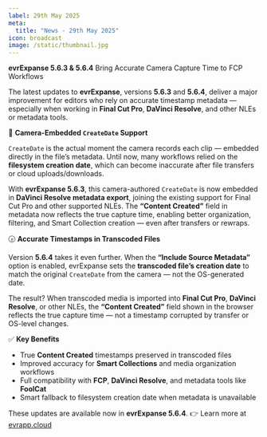 ```yaml
---
label: 29th May 2025
meta:
  title: "News - 29th May 2025"
icon: broadcast
image: /static/thumbnail.jpg
---
```


**evrExpanse 5.6.3 & 5.6.4** Bring Accurate Camera Capture Time to FCP Workflows

The latest updates to **evrExpanse**, versions **5.6.3** and **5.6.4**, deliver a major improvement for editors who rely on accurate timestamp metadata — especially when working in **Final Cut Pro**, **DaVinci Resolve**, and other NLEs or metadata tools.

📸 **Camera-Embedded `CreateDate` Support**

`CreateDate` is the actual moment the camera records each clip — embedded directly in the file’s metadata. Until now, many workflows relied on the **filesystem creation date**, which can become inaccurate after file transfers or cloud uploads/downloads.

With **evrExpanse 5.6.3**, this camera-authored `CreateDate` is now embedded in **DaVinci Resolve metadata export**, joining the existing support for Final Cut Pro and other supported NLEs. The **“Content Created”** field in metadata now reflects the true capture time, enabling better organization, filtering, and Smart Collection creation — even after transfers or rewraps.

🕞 **Accurate Timestamps in Transcoded Files**

Version **5.6.4** takes it even further. When the **“Include Source Metadata”** option is enabled, evrExpanse sets the **transcoded file’s creation date** to match the original `CreateDate` from the camera — not the OS-generated date.

The result? When transcoded media is imported into **Final Cut Pro**, **DaVinci Resolve**, or other NLEs, the **“Content Created”** field shown in the browser reflects the true capture time — not a timestamp corrupted by transfer or OS-level changes.

✅ **Key Benefits**

- True **Content Created** timestamps preserved in transcoded files
- Improved accuracy for **Smart Collections** and media organization workflows
- Full compatibility with **FCP**, **DaVinci Resolve**, and metadata tools like **FoolCat**
- Smart fallback to filesystem creation date when metadata is unavailable

These updates are available now in **evrExpanse 5.6.4**.
👉 Learn more at [evrapp.cloud](https://www.evrapp.cloud/evrexpanse)